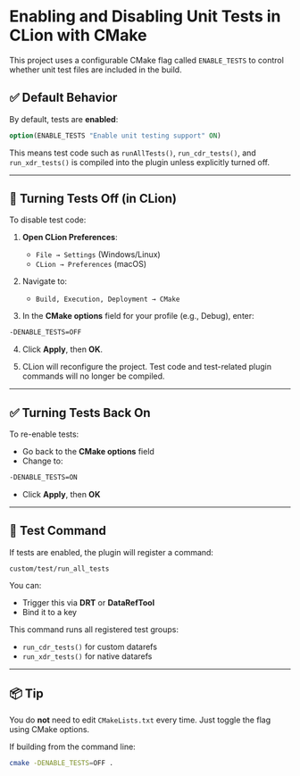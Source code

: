 # Enabling and Disabling Unit Tests in CLion with CMake

This project uses a configurable CMake flag called `ENABLE_TESTS` to control whether unit test files are included in the build.

## ✅ Default Behavior
By default, tests are **enabled**:
```cmake
option(ENABLE_TESTS "Enable unit testing support" ON)
```

This means test code such as `runAllTests()`, `run_cdr_tests()`, and `run_xdr_tests()` is compiled into the plugin unless explicitly turned off.

---

## 🔧 Turning Tests Off (in CLion)

To disable test code:

1. **Open CLion Preferences**:
    - `File → Settings` (Windows/Linux)
    - `CLion → Preferences` (macOS)

2. Navigate to:
    - `Build, Execution, Deployment → CMake`

3. In the **CMake options** field for your profile (e.g., Debug), enter:
```bash
-DENABLE_TESTS=OFF
```

4. Click **Apply**, then **OK**.

5. CLion will reconfigure the project. Test code and test-related plugin commands will no longer be compiled.

---

## ✅ Turning Tests Back On
To re-enable tests:
- Go back to the **CMake options** field
- Change to:
```bash
-DENABLE_TESTS=ON
```
- Click **Apply**, then **OK**

---

## 🧪 Test Command
If tests are enabled, the plugin will register a command:
```text
custom/test/run_all_tests
```
You can:
- Trigger this via **DRT** or **DataRefTool**
- Bind it to a key

This command runs all registered test groups:
- `run_cdr_tests()` for custom datarefs
- `run_xdr_tests()` for native datarefs

---

## 📦 Tip
You do **not** need to edit `CMakeLists.txt` every time. Just toggle the flag using CMake options.

If building from the command line:
```bash
cmake -DENABLE_TESTS=OFF .
```

